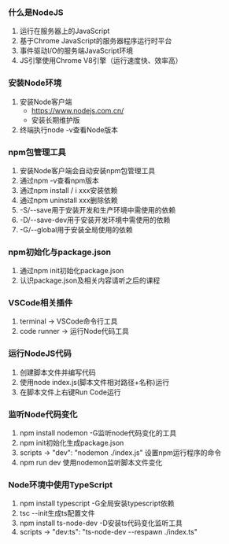 ### 什么是NodeJS
1. 运行在服务器上的JavaScript
2. 基于Chrome JavaScript的服务器程序运行时平台
3. 事件驱动I/O的服务端JavaScript环境
4. JS引擎使用Chrome V8引擎（运行速度快、效率高）

### 安装Node环境
1. 安装Node客户端
   - https://www.nodejs.com.cn/
   - 安装长期维护版
2. 终端执行node -v查看Node版本

### npm包管理工具
1. 安装Node客户端会自动安装npm包管理工具
2. 通过npm -v查看npm版本
3. 通过npm install / i xxx安装依赖
4. 通过npm uninstall xxx删除依赖
5. -S/--save用于安装开发和生产环境中需使用的依赖
6. -D/--save-dev用于安装开发环境中需使用的依赖
7. -G/--global用于安装全局使用的依赖

### npm初始化与package.json
1. 通过npm init初始化package.json
2. 认识package.json及相关内容请听之后的课程

### VSCode相关插件
1. terminal -> VSCode命令行工具
2. code runner -> 运行Node代码工具

### 运行NodeJS代码
1. 创建脚本文件并编写代码
2. 使用node index.js(脚本文件相对路径+名称)运行
3. 在脚本文件上右键Run Code运行

### 监听Node代码变化
1. npm install nodemon -G监听node代码变化的工具
2. npm init初始化生成package.json
3. scripts -> "dev": "nodemon ./index.js" 设置npm运行程序的命令
4. npm run dev 使用nodemon监听脚本文件变化

### Node环境中使用TypeScript
1. npm install typescript -G全局安装typescript依赖
2. tsc --init生成ts配置文件
3. npm install ts-node-dev -D安装ts代码变化监听工具
4. scripts -> "dev:ts": "ts-node-dev --respawn ./index.ts"

